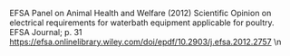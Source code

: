 EFSA Panel on Animal Health and Welfare (2012) Scientific Opinion on electrical requirements for waterbath equipment applicable for poultry. EFSA Journal; p. 31  https://efsa.onlinelibrary.wiley.com/doi/epdf/10.2903/j.efsa.2012.2757 \n